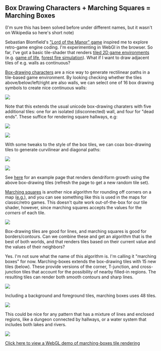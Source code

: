 
## Box Drawing Characters + Marching Squares = Marching Boxes 

(I'm sure this has been solved before under different names, but it wasn't on Wikipedia so here's short note)

Sebastian Blomfield's ["Lord of the Manor" game](https://www.lordofthemanor.io/) inspired me to explore retro-game engine coding. I'm experimenting in WebGl in the browser. So far, I've got a basic tile-shader that renders [tiled 2D game environments](https://en.wikipedia.org/wiki/Tile-based_video_game) (e.g. [game of life](https://michaelerule.github.io/webgpgpu/games/lesson_11_game_of_life.html), [forest fire simulation](https://michaelerule.github.io/webgpgpu/games/lesson_13_forest_fire.html)). What if I want to draw adjacent tiles of e.g. walls as continuous? 

[Box-drawing characters](https://en.wikipedia.org/wiki/Box-drawing_character) are a nice way to generate rectilinear paths in a tile-based game environment. By looking checking whether the tiles above/below/left/right are also walls, we can select one of 16 box drawing symbols to create nice continuous walls:

![](box_codes.png)


Note that this extends the usual unicode box-drawing charaters with five additional tiles: one for an isolated (disconnected) wall, and four for "dead ends". These suffice for rendering square hallways, e.g:

![](boxes2_big.png)

![](b2eg.png)

With some tweaks to the style of the box tiles, we can coax box-drawing tiles to generate curvilinear and diagonal paths:

![](boxes3_big.png)

![](b3eg.png)

See [here](https://michaelerule.github.io/webgpgpu/games/lesson_12_dendrites.html) for an example page that renders dendriform growth using the above box-drawing tiles (refresh the page to get a new random tile set).

[Marching squares](https://en.wikipedia.org/wiki/Marching_squares) is another nice algorithm for rounding off corners on a map ([e.g.](https://michaelerule.github.io/webgpgpu/games/lesson_15_marching_squares_II.html)), and you can see something like this is used in the maps for classic/retro games. This doesn't quite work out-of-the-box for our tile shader, however, since marching squares accepts the values for the *corners* of each tile. 

![](mseg.png)

Box-drawing tiles are good for lines, and marching squares is good for borders/contours. Can we combine these and get an algorithm that is the best of both worlds, and that renders tiles based on their current value and the values of their neighbors? 

Yes. I'm not sure what the name of this algorithm is. I'm calling it "marching boxes" for now. Marching-boxes extends the box-drawing tiles with 15 new tiles (below). These provide versions of the corner, T-junction, and cross-junction tiles that account for the possibility of nearby filled-in regions. The resulting tiles can render both smooth contours and sharp lines. 

![](extended_codes_2.png)

Including a background and foreground tiles, marching boxes uses 48 tiles.

![](marching_boxes_tiles_big.png)

This could be nice for any pattern that has a mixture of lines and enclosed regions, like a dungeon connected by hallways, or a water system that includes both lakes and rivers. 

![](mbeg.png)

[Click here to view a WebGL demo of marching-boxes tile rendering](https://michaelerule.github.io/webgpgpu/games/lesson_17_marching_boxes.html)